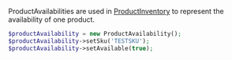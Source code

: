 ProductAvailabilities are used in [ProductInventory][ProductInventory] to represent 
the availability of one product.

```php
$productAvailability = new ProductAvailability();
$productAvailability->setSku('TESTSKU');
$productAvailability->setAvailable(true);
```

[ProductInventory]: ProductInventory.md
